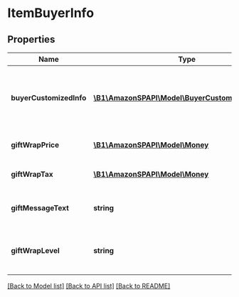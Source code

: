 # ItemBuyerInfo

## Properties
Name | Type | Description | Notes
------------ | ------------- | ------------- | -------------
**buyerCustomizedInfo** | [**\B1\AmazonSPAPI\Model\BuyerCustomizedInfoDetail**](BuyerCustomizedInfoDetail.md) | Buyer information for custom orders from the Amazon Custom program. | [optional] 
**giftWrapPrice** | [**\B1\AmazonSPAPI\Model\Money**](Money.md) | The gift wrap price of the item. | [optional] 
**giftWrapTax** | [**\B1\AmazonSPAPI\Model\Money**](Money.md) | The tax on the gift wrap price. | [optional] 
**giftMessageText** | **string** | A gift message provided by the buyer. | [optional] 
**giftWrapLevel** | **string** | The gift wrap level specified by the buyer. | [optional] 

[[Back to Model list]](../README.md#documentation-for-models) [[Back to API list]](../README.md#documentation-for-api-endpoints) [[Back to README]](../README.md)


